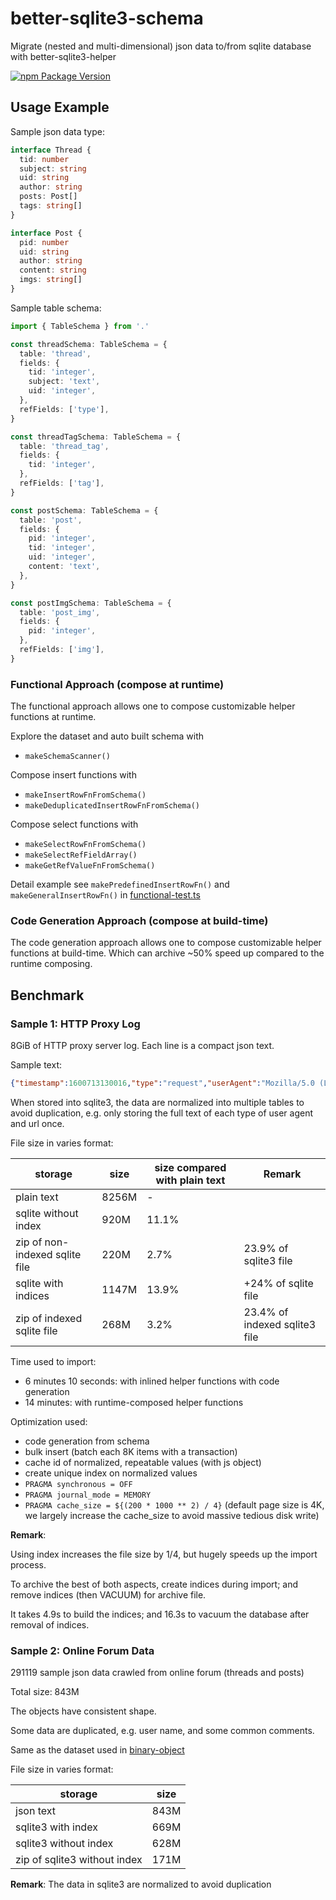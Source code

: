 # better-sqlite3-schema

Migrate (nested and multi-dimensional) json data to/from sqlite database with better-sqlite3-helper

[![npm Package Version](https://img.shields.io/npm/v/better-sqlite3-schema.svg)](https://www.npmjs.com/package/better-sqlite3-schema)

## Usage Example

Sample json data type:
```typescript
interface Thread {
  tid: number
  subject: string
  uid: string
  author: string
  posts: Post[]
  tags: string[]
}

interface Post {
  pid: number
  uid: string
  author: string
  content: string
  imgs: string[]
}
```

Sample table schema:
```typescript
import { TableSchema } from '.'

const threadSchema: TableSchema = {
  table: 'thread',
  fields: {
    tid: 'integer',
    subject: 'text',
    uid: 'integer',
  },
  refFields: ['type'],
}

const threadTagSchema: TableSchema = {
  table: 'thread_tag',
  fields: {
    tid: 'integer',
  },
  refFields: ['tag'],
}

const postSchema: TableSchema = {
  table: 'post',
  fields: {
    pid: 'integer',
    tid: 'integer',
    uid: 'integer',
    content: 'text',
  },
}

const postImgSchema: TableSchema = {
  table: 'post_img',
  fields: {
    pid: 'integer',
  },
  refFields: ['img'],
}
```

### Functional Approach (compose at runtime)

The functional approach allows one to compose customizable helper functions at runtime.

Explore the dataset and auto built schema with
- `makeSchemaScanner()`

Compose insert functions with
- `makeInsertRowFnFromSchema()`
- `makeDeduplicatedInsertRowFnFromSchema()`

Compose select functions with
- `makeSelectRowFnFromSchema()`
- `makeSelectRefFieldArray()`
- `makeGetRefValueFnFromSchema()`

Detail example see `makePredefinedInsertRowFn()` and `makeGeneralInsertRowFn()` in [functional-test.ts](./example/functional-test.ts)

### Code Generation Approach (compose at build-time)

The code generation approach allows one to compose customizable helper functions at build-time. Which can archive ~50% speed up compared to the runtime composing.

## Benchmark

### Sample 1: HTTP Proxy Log

8GiB of HTTP proxy server log.
Each line is a compact json text.

Sample text:
```json
{"timestamp":1600713130016,"type":"request","userAgent":"Mozilla/5.0 (Linux; Android 10; LIO-AL00) AppleWebKit/537.36 (KHTML, like Gecko) Chrome/78.0.3904.108 Mobile Safari/537.36","referer":"https://www.example.net/sw.js","protocol":"https","host":"www.example.net","method":"GET","url":"/build/p-7794655c.js"}
```

When stored into sqlite3, the data are normalized into multiple tables to avoid duplication, e.g. only storing the full text of each type of user agent and url once.

File size in varies format:

| storage | size | size compared with plain text | Remark |
|---|---|---|---|
| plain text | 8256M | - | |
| sqlite without index | 920M | 11.1% | |
| zip of non-indexed sqlite file | 220M | 2.7% | 23.9% of sqlite3 file |
| sqlite with indices | 1147M | 13.9% | +24% of sqlite file |
| zip of indexed sqlite file | 268M | 3.2% | 23.4% of indexed sqlite3 file |

Time used to import:

- 6 minutes 10 seconds: with inlined helper functions with code generation
- 14 minutes: with runtime-composed helper functions

Optimization used:

- code generation from schema
- bulk insert (batch each 8K items with a transaction)
- cache id of normalized, repeatable values (with js object)
- create unique index on normalized values
- `PRAGMA synchronous = OFF`
- `PRAGMA journal_mode = MEMORY`
- `PRAGMA cache_size = ${(200 * 1000 ** 2) / 4}`
(default page size is 4K, we largely increase the cache_size to avoid massive tedious disk write)

**Remark**:

Using index increases the file size by 1/4, but hugely speeds up the import process.

To archive the best of both aspects, create indices during import;
and remove indices (then VACUUM) for archive file.

It takes 4.9s to build the indices;
and 16.3s to vacuum the database after removal of indices.


### Sample 2: Online Forum Data

291119 sample json data crawled from online forum (threads and posts)

Total size: 843M

The objects have consistent shape.

Some data are duplicated, e.g. user name, and some common comments.

Same as the dataset used in [binary-object](https://github.com/beenotung/binary-object)

File size in varies format:

| storage | size |
|---|---|
| json text | 843M |
| sqlite3 with index | 669M |
| sqlite3 without index | 628M |
| zip of sqlite3 without index | 171M |

**Remark**:
The data in sqlite3 are normalized to avoid duplication
